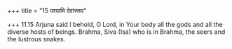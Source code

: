 +++
title = "15 पश्यामि देवांस्तव"

+++
11.15 Arjuna said I behold, O Lord, in Your body all the gods and all
the diverse hosts of beings. Brahma, Siva (Isa) who is in Brahma, the
seers and the lustrous snakes.
